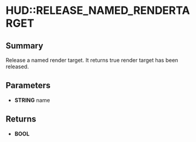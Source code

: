# HUD::RELEASE_NAMED_RENDERTARGET

## Summary
Release a named render target. It returns true render target has been released.

## Parameters
* **STRING** name

## Returns
* **BOOL**